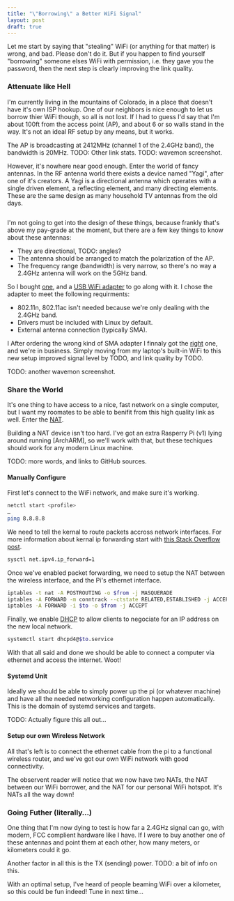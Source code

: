 ```yaml
---
title: "\"Borrowing\" a Better WiFi Signal"
layout: post
draft: true
---
```


Let me start by saying that "stealing" WiFi (or anything for that matter) is
wrong, and bad. Please don't do it. But if you happen to find yourself
"borrowing" someone elses WiFi with permission, i.e. they gave you the password,
then the next step is clearly improving the link quality.

### Attenuate like Hell

I'm currently living in the mountains of Colorado, in a place that doesn't have
it's own ISP hookup. One of our neighbors is nice enough to let us borrow thier
WiFi though, so all is not lost. If I had to guess I'd say that I'm about 100ft
from the access point (AP), and about 6 or so walls stand in the way. It's not
an ideal RF setup by any means, but it works.

The AP is broadcasting at 2412MHz (channel 1 of the 2.4GHz band), the bandwidth
is 20MHz.
TODO: Other link stats.
TODO: wavemon screenshot.

However, it's nowhere near good enough. Enter the world of fancy antennas. In
the RF antenna world there exists a device named "Yagi", after one of it's
creators. A Yagi is a directional antenna which operates with a single driven
element, a reflecting element, and many directing elements. These are the same
design as many household TV antennas from the old days.

![]()

I'm not going to get into the design of these things, because frankly that's
above my pay-grade at the moment, but there are a few key things to know about
these antennas:

- They are directional, TODO: angles?
- The antenna should be arranged to match the polarization of the AP.
- The frequency range (bandwidth) is very narrow, so there's no way a 2.4GHz
  antenna will work on the 5GHz band.

So I bought [one](amazon), and a [USB WiFi adapter](amazon) to go along with it. I
chose the adapter to meet the following requirments:

- 802.11n, 802.11ac isn't needed because we're only dealing with the 2.4GHz
  band.
- Drivers must be included with Linux by default.
- External antenna connection (typically SMA).

I After ordering the wrong kind of SMA adapter I finnaly got the [right](amazon)
one, and we're in business. Simply moving from my laptop's built-in WiFi to this
new setup improved signal level by TODO, and link quality by TODO.

TODO: another wavemon screenshot.

### Share the World

It's one thing to have access to a nice, fast network on a single computer, but
I want my roomates to be able to benifit from this high quality link as well.
Enter the [NAT](wiki).

Building a NAT device isn't too hard. I've got an extra Rasperry Pi (v1) lying
around running [ArchARM], so we'll work with that, but these techiques should
work for any modern Linux machine.

TODO: more words, and links to GitHub sources.

#### Manually Configure

First let's connect to the WiFi network, and make sure it's working.

```sh
netctl start <profile>
…
ping 8.8.8.8
```

We need to tell the kernal to route packets accross network interfaces. For
more information about kernal ip forwarding start with
[this Stack Overflow post](https://unix.stackexchange.com/questions/14056/what-is-kernel-ip-forwarding).

```sh
sysctl net.ipv4.ip_forward=1
```

Once we've enabled packet forwarding, we need to setup the NAT between
the wireless interface, and the Pi's ethernet interface.

```sh
iptables -t nat -A POSTROUTING -o $from -j MASQUERADE
iptables -A FORWARD -m conntrack --ctstate RELATED,ESTABLISHED -j ACCEPT
iptables -A FORWARD -i $to -o $from -j ACCEPT
```

Finally, we enable [DHCP](wiki) to allow clients to negociate for an IP address
on the new local network.

```sh
systemctl start dhcpd4@$to.service
```

With that all said and done we should be able to connect a computer via ethernet
and access the internet. Woot!

#### Systemd Unit

Ideally we should be able to simply power up the pi (or whatever machine) and
have all the needed networking configuration happen automatically. This is the
domain of systemd services and targets.

TODO: Actually figure this all out...

#### Setup our own Wireless Network

All that's left is to connect the ethernet cable from the pi to a functional
wireless router, and we've got our own WiFi network with good connectivity.

The observent reader will notice that we now have two NATs, the NAT between
our WiFi borrower, and the NAT for our personal WiFi hotspot. It's NATs all the
way down!



### Going Futher (literally…)

One thing that I'm now dying to test is how far a 2.4GHz signal can go, with
modern, FCC complient hardware like I have. If I were to buy another one of
these antennas and point them at each other, how many meters, or kilometers
could it go.

Another factor in all this is the TX (sending) power.
TODO: a bit of info on this.

With an optimal setup, I've heard of people beaming WiFi over a kilometer, so
this could be fun indeed! Tune in next time...
